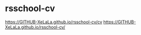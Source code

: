 # rsschool-cv
https://GITHUB-XeLaLa.github.io/rsschool-cv/cv
https://GITHUB-XeLaLa.github.io/rsschool-cv/